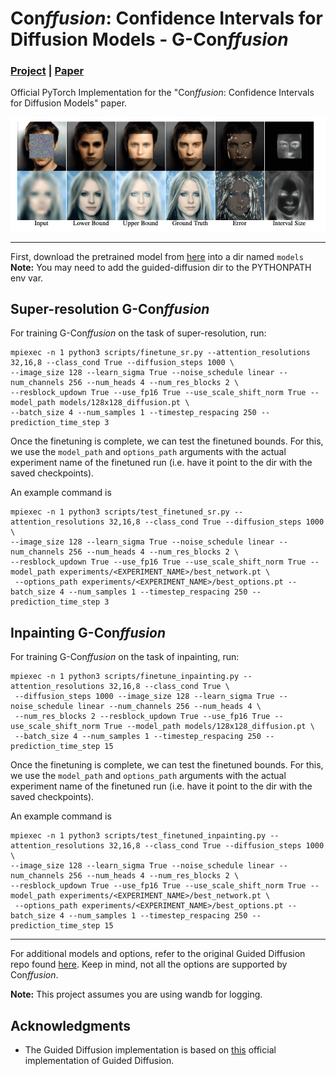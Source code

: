 # Con*ffusion*: Confidence Intervals for Diffusion Models - G-Con*ffusion*
### <a href="https://www.vision.huji.ac.il/conffusion" target="_blank">Project</a> | <a href="http://arxiv.org/abs/2211.09795" target="_blank">Paper</a> <br>
Official PyTorch Implementation for the "Con*ffusion*: Confidence Intervals for Diffusion Models" paper.  


![](../imgs/g_conffusion.png)

___

First, download the pretrained model from <a href="https://openaipublic.blob.core.windows.net/diffusion/jul-2021/128x128_diffusion.pt" target="_blank">here</a> into a dir named `models`
**Note:** You may need to add the guided-diffusion dir to the PYTHONPATH env var.

## Super-resolution G-Con*ffusion*

For training G-Con*ffusion* on the task of super-resolution, run:

```
mpiexec -n 1 python3 scripts/finetune_sr.py --attention_resolutions 32,16,8 --class_cond True --diffusion_steps 1000 \
--image_size 128 --learn_sigma True --noise_schedule linear --num_channels 256 --num_heads 4 --num_res_blocks 2 \
--resblock_updown True --use_fp16 True --use_scale_shift_norm True --model_path models/128x128_diffusion.pt \
--batch_size 4 --num_samples 1 --timestep_respacing 250 --prediction_time_step 3
```


Once the finetuning is complete, we can test the finetuned bounds. For this, we use the `model_path` and `options_path`
arguments with the actual experiment name of the finetuned run (i.e. have it point to the dir with the saved checkpoints).

An example command is 
```
mpiexec -n 1 python3 scripts/test_finetuned_sr.py --attention_resolutions 32,16,8 --class_cond True --diffusion_steps 1000 \
--image_size 128 --learn_sigma True --noise_schedule linear --num_channels 256 --num_heads 4 --num_res_blocks 2 \
--resblock_updown True --use_fp16 True --use_scale_shift_norm True --model_path experiments/<EXPERIMENT_NAME>/best_network.pt \
 --options_path experiments/<EXPERIMENT_NAME>/best_options.pt --batch_size 4 --num_samples 1 --timestep_respacing 250 --prediction_time_step 3
```


## Inpainting G-Con*ffusion*

For training G-Con*ffusion* on the task of inpainting, run:

```
mpiexec -n 1 python3 scripts/finetune_inpainting.py --attention_resolutions 32,16,8 --class_cond True \
 --diffusion_steps 1000 --image_size 128 --learn_sigma True --noise_schedule linear --num_channels 256 --num_heads 4 \
 --num_res_blocks 2 --resblock_updown True --use_fp16 True --use_scale_shift_norm True --model_path models/128x128_diffusion.pt \
 --batch_size 4 --num_samples 1 --timestep_respacing 250 --prediction_time_step 15
```


Once the finetuning is complete, we can test the finetuned bounds. For this, we use the `model_path` and `options_path`
arguments with the actual experiment name of the finetuned run (i.e. have it point to the dir with the saved checkpoints).

An example command is 
```
mpiexec -n 1 python3 scripts/test_finetuned_inpainting.py --attention_resolutions 32,16,8 --class_cond True --diffusion_steps 1000 \
--image_size 128 --learn_sigma True --noise_schedule linear --num_channels 256 --num_heads 4 --num_res_blocks 2 \
--resblock_updown True --use_fp16 True --use_scale_shift_norm True --model_path experiments/<EXPERIMENT_NAME>/best_network.pt \
 --options_path experiments/<EXPERIMENT_NAME>/best_options.pt --batch_size 4 --num_samples 1 --timestep_respacing 250 --prediction_time_step 15
```

___


For additional models and options, refer to the original Guided Diffusion repo found <a href="https://github.com/openai/guided-diffusion" target="_blank">here</a>. 
Keep in mind, not all the options are supported by Con*ffusion*. 

**Note:** This project assumes you are using wandb for logging.


## Acknowledgments
- The Guided Diffusion implementation is based on <a href="https://github.com/openai/guided-diffusion" target="_blank">this</a> official implementation of Guided Diffusion. 
